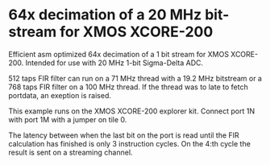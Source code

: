 # 64x decimation of a 20 MHz bit-stream for XMOS XCORE-200
Efficient asm optimized 64x decimation of a 1 bit stream for XMOS XCORE-200.
Intended for use with 20 MHz 1-bit Sigma-Delta ADC.

512 taps FIR filter can run on a 71 MHz thread with a 19.2 MHz bitstream or a 768 taps FIR filter on a 100 MHz thread.
If the thread was to late to fetch portdata, an exeption is raised.

This example runs on the XMOS XCORE-200 explorer kit.
Connect port 1N with port 1M with a jumper on tile 0.

The latency between when the last bit on the port is read until the FIR calculation has finished is only 3 instruction cycles. 
On the 4:th cycle the result is sent on a streaming channel.
